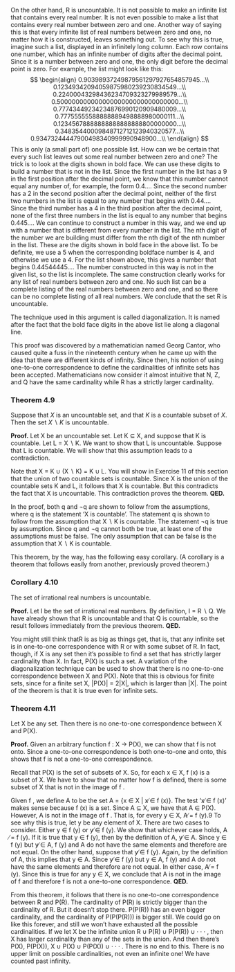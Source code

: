 On the other hand, R is uncountable. It is not possible to make an infinite list that contains every real number. It is not even possible to make a list that contains every real number between zero and one. Another way of saying this is that every infinite list of real numbers between zero and one, no matter how it is constructed, leaves something out. To see why this is true, imagine such a list, displayed in an infinitely long column. Each row contains one number, which has an infinite number of digits after the decimal point. Since it is a number between zero and one, the only digit before the decimal point is zero. For example, the list might look like this:
$$
\begin{align}
0.90398937249879561297927654857945…\\
0.12349342094059875980239230834549…\\
0.22400043298436234709323279989579…\\
0.50000000000000000000000000000000…\\
0.77743449234234876990120909480009…\\
0.77755555588888889498888980000111…\\
0.12345678888888888888888800000000…\\
0.34835440009848712712123940320577…\\
0.93473244447900498340999990948900…\\
\end{align}
$$
This is only (a small part of) one possible list. How can we be certain that every such list leaves out some real number between zero and one? The trick is to look at the digits shown in bold face. We can use these digits to build a number that is not in the list. Since the first number in the list has a 9 in the first position after the decimal point, we know that this number cannot equal any number of, for example, the form 0.4…. Since the second number has a 2 in the second position after the decimal point, neither of the first two numbers in the list is equal to any number that begins with 0.44…. Since the third number has a 4 in the third position after the decimal point, none of the first three numbers in the list is equal to any number that begins 0.445…. We can continue to construct a number in this way, and we end up with a number that is different from every number in the list. The nth digit of the number we are building must differ from the nth digit of the nth number in the list. These are the digits shown in bold face in the above
list. To be definite, we use a 5 when the corresponding boldface number is 4, and otherwise we use a 4. For the list shown above, this gives a number that begins 0.44544445…. The number constructed in this way is not in the given list, so the list is incomplete. The same construction clearly works for any list of real numbers between zero and one. No such list can be a complete listing of the real numbers between zero and one, and so there can be no complete listing of all real numbers. We conclude that the set R is uncountable.

The technique used in this argument is called diagonalization. It is named after the fact that the bold face digits in the above list lie along a diagonal line.

This proof was discovered by a mathematician named Georg Cantor, who caused quite a fuss in the nineteenth century when he came up with the idea that there are different kinds of infinity. Since then, his notion of using one-to-one correspondence to define the cardinalities of infinite sets has been accepted. Mathematicians now consider it almost intuitive that N, Z, and Q have the same cardinality while R has a strictly larger cardinality.

### Theorem 4.9
Suppose that *X* is an uncountable set, and that *K* is a countable subset of *X*. Then the set *X* ∖ *K* is uncountable.

**Proof.**
Let X be an uncountable set. Let K ⊆ X, and suppose that K is countable. Let L = X ∖ K. We want to show that L is uncountable. Suppose that L is countable. We will show that this assumption leads to a contradiction.

Note that X = K ∪ (X ∖ K) = K ∪ L. You will show in Exercise 11 of this section that the union of two countable sets is countable. Since X is the union of the countable sets K and L, it follows that X is countable. But this contradicts the fact that X is uncountable. This contradiction proves the theorem.
**QED.**

In the proof, both q and ¬q are shown to follow from the assumptions, where q is the statement ‘X is countable’. The statement q is shown to follow from the assumption that X ∖ K is countable. The statement ¬q is true by assumption. Since q and ¬q cannot both be true, at least one of the assumptions
must be false. The only assumption that can be false is the assumption that X ∖ K is countable.

This theorem, by the way, has the following easy corollary. (A corollary is a theorem that follows easily from another, previously proved theorem.)

### Corollary 4.10
The set of irrational real numbers is uncountable.

**Proof.**
Let I be the set of irrational real numbers. By definition, I = R ∖ Q. We have already shown that R is uncountable and that Q is countable, so the result follows immediately from the previous theorem.
**QED.**

You might still think thatR is as big as things get, that is, that any infinite set is in one-to-one correspondence with R or with some subset of R. In fact, though, if X is any set then it’s possible to find a set that has strictly larger cardinality than X. In fact, P(X) is such a set. A variation of the diagonalization technique can be used to show that there is no one-to-one correspondence between X and P(X). Note that this is obvious for finite sets, since for a finite set X, |P(X)| = 2|X|, which is larger than |X|. The point of the theorem is that it is true even for infinite sets.

### Theorem 4.11
Let X be any set. Then there is no one-to-one correspondence between X and P(X).

**Proof.**
Given an arbitrary function f : X → P(X), we can show that f is not onto. Since a one-to-one correspondence is both one-to-one and onto, this shows that f is not a one-to-one correspondence.

Recall that P(X) is the set of subsets of X. So, for each x ∈ X, f (x) is a subset of X. We have to show that no matter how f is defined, there is some subset of X that is not in the image of f .

Given f , we define A to be the set A = {x ∈ X | x ̸∈ f (x)}. The test ‘x ̸∈ f (x)’ makes sense because f (x) is a set. Since A ⊆ X, we have that A ∈ P(X). However, A is not in the image of f . That is, for every y ∈ X, A ̸= f (y).9 To see why this is true, let y be any element of X. There are two cases to consider. Either y ∈ f (y) or y ̸∈ f (y). We show that whichever case holds, A ̸= f (y). If it is true that y ∈ f (y), then by the definition of A, y ̸∈ A. Since y ∈ f (y) but y ̸∈ A, f (y) and A do not have the same elements and therefore are not equal. On the other hand, suppose that y ̸∈ f (y). Again, by the definition of A, this implies that y ∈ A. Since y ̸∈ f (y) but y ∈ A, f (y) and A do not have the same elements and therefore are not equal. In either case, A ̸= f (y). Since this is true for any y ∈ X, we conclude that A is not in the image of f and therefore f is not a one-to-one correspondence.
**QED.**

From this theorem, it follows that there is no one-to-one correspondence between R and P(R). The cardinality of P(R) is strictly bigger than the cardinality of R. But it doesn’t stop there. P(P(R)) has an even bigger cardinality, and the cardinality of P(P(P(R))) is bigger still. We could go on like this forever, and still we won’t have exhausted all the possible cardinalities. If we let X be the infinite union R ∪ P(R) ∪ P(P(R)) ∪ · · · , then X has larger cardinality than any of the sets in the union. And then there’s P(X), P(P(X)), X ∪ P(X) ∪ P(P(X)) ∪ · · · . There is no end to this. There is no upper limit on possible cardinalities, not even an infinite one! We have counted past infinity.